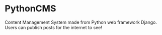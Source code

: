# PythonCMS
 Content Management System made from Python web framework Django. Users can publish posts for the internet to see!
